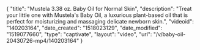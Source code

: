 {
    "title": "Mustela 3.38 oz. Baby Oil for Normal Skin",
    "description": "Treat your little one with Mustela's Baby Oil, a luxurious plant-based oil that is perfect for moisturizing and massaging delicate newborn skin.",
    "videoid": "140203164",
    "date_created": "1518023129",
    "date_modified": "1519077660",
    "type": "captivate",
    "layout": "video",
    "url": "\/v\/baby-oil-20430726-mp4\/140203164"
}